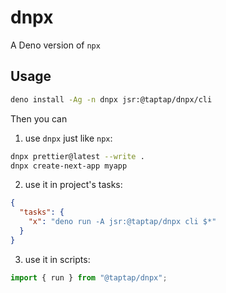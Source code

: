 # dnpx

A Deno version of `npx`

## Usage

```bash
deno install -Ag -n dnpx jsr:@taptap/dnpx/cli
```

Then you can

1. use `dnpx` just like `npx`:

```bash
dnpx prettier@latest --write .
dnpx create-next-app myapp
```

2. use it in project's tasks:

```json
{
  "tasks": {
    "x": "deno run -A jsr:@taptap/dnpx cli $*"
  }
}
```

3. use it in scripts:

```ts
import { run } from "@taptap/dnpx";
```
